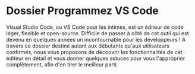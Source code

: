 # Dossier Programmez VS Code

Visual Studio Code, ou VS Code pour les intimes, est un éditeur de code léger, flexible et open-source. Difficile de passer à côté de cet outil qui est devenu en quelques années un incontournable pour les développeurs ! A travers ce dossier destiné autant aux débutants qu'aux utilisateurs confirmés, nous vous proposons de découvrir les fonctionnalités de cet éditeur en détail et vous donner quelques astuces pour vous l'approprier complètement, afin d'en tirer le meilleur parti.
